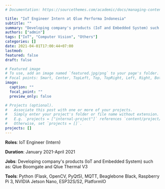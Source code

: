 ```yaml
---
# Documentation: https://sourcethemes.com/academic/docs/managing-content/

title: "IoT Engineer Intern at Qlue Performa Indonesia"
subtitle: ""
summary: "Developing company's products (IoT and Embedded System) such as: Qlue Boomgate and Qlue Thermal V3"
authors: ["admin"]
tags: ["IoT", "Computer Vision", "Others"]
categories: []
date: 2021-04-01T17:00:44+07:00
lastmod: 
featured: false
draft: false

# Featured image
# To use, add an image named `featured.jpg/png` to your page's folder.
# Focal points: Smart, Center, TopLeft, Top, TopRight, Left, Right, BottomLeft, Bottom, BottomRight.
image:
  caption: ""
  focal_point: ""
  preview_only: false

# Projects (optional).
#   Associate this post with one or more of your projects.
#   Simply enter your project's folder or file name without extension.
#   E.g. `projects = ["internal-project"]` references `content/project/deep-learning/index.md`.
#   Otherwise, set `projects = []`.
projects: []
---
```

**Roles**: IoT Engineer (Intern)

**Duration**: January 2021-April 2021

**Jobs**: Developing company's products (IoT and Embedded System) such as: Qlue Boomgate and Qlue Thermal V3

**Tools**: Python (Flask, OpenCV, PyQt5), MQTT, Beaglebone Black, Raspberry Pi 3, NVIDIA Jetson Nano, ESP32S/S2, PlatformIO
